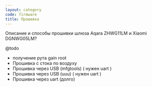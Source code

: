 ```yaml
---
layout: category
code: firmware
title: Прошивка
---
```


Описание и способы прошивки шлюза Aqara ZHWG11LM и Xiaomi DGNWG05LM?

@todo
- получение рута gain root
- Прошивка с стока по воздуху
- Прошивка через USB (mfgtools) ( нужен uart )
- Прошивка через USB (uuu) ( нужен uart )
- Прошивка через uart (долго)
